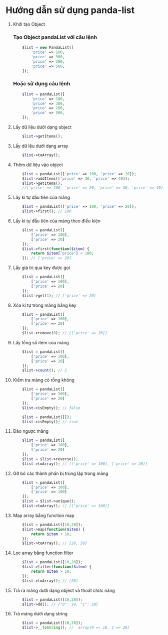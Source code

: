 # Hướng dẫn sử dụng panda-list
1. Khởi tạo Object
    ### Tạo Object pandaList với câu lệnh
    ```php
        $list = new PandaList([
            'price' => 100,
            'price' => 300,
            'price' => 200,
            'price' => 500,
        ]);
    ```
    ### Hoặc sử dụng câu lệnh
    ```php
        $list = pandaList([
            'price' => 100,
            'price' => 300,
            'price' => 200,
            'price' => 500,
        ]);
    ```
2. Lấy dữ liệu dưới dạng object
    ```php
        $list->getItems();
    ```
3. Lấy dữ lệu dưới dạng array
    ```php
        $list->toArray();
    ```
4. Thêm dữ liệu vảo object
    ```php
        $list = pandaList(['price' => 100, 'price' => 20]);
        $list->addItems(['price' => 30, 'price' => 40]);
        $list->getItems(); 
        //['price' => 100, 'price' => 20, 'price' => 30, 'price' => 40]
    ```
5. Lấy kí tự đầu tiên của mảng
    ```php
        $list = pandaList(['price' => 100, 'price' => 20]);
        $list->first(); // 100
    ```
6. Lấy kí tự đầu tiên của mảng theo điều kiện
    ```php
        $list = pandaList([
            ['price' => 100],
            ['price' => 20]
        ]);
        $list->first(function($item) {
            return $item['price'] < 100;
        }); // ['price' => 20]
    ```
7. Lấy giá trị qua key được gọi
    ```php
        $list = pandaList([
            ['price' => 100],
            ['price' => 20]
        ]);
        $list->get(1); // ['price' => 20]
    ```
8. Xóa kí tự trong mảng bằng key
    ```php
        $list = pandaList([
            ['price' => 100],
            ['price' => 20]
        ]);
        $list->remove(0); // [['price' => 20]]
    ```
9. Lấy tổng số item của mảng
    ```php
        $list = pandaList([
            ['price' => 100],
            ['price' => 20]
        ]);
        $list->count(); // 2
    ```
10. Kiểm tra mảng có rỗng không
    ```php
        $list = pandaList([
            ['price' => 100],
            ['price' => 20]
        ]);
        $list->isEmpty(); // false

        $list = pandaList([]);
        $list->isEmpty(); // true
    ```
11. Đảo ngược mảng
    ```php
        $list = pandaList([
            ['price' => 100],
            ['price' => 20]
        ]);
        $list = $list->reverse();
        $list->toArray(); // [['price' => 100], ['price' => 20]]
    ```
12. Gỡ bỏ các thành phần bị trùng lặp trong mảng
    ```php
        $list = pandaList([
            ['price' => 100],
            ['price' => 100]
        ]);
        $list = $list->unique();
        $list->toArray(); // [['price' => 100]]
    ```
13. Map array bằng function map
    ```php
        $list = pandaList([10,20]);
        $list->map(function($item) {
            return $item + 10;
        });
        $list->toArray(); // [20, 30]
    ```
14. Lọc array bằng function filter
    ```php
        $list = pandaList([10,20]);
        $list->filter(function($item) {
            return $item > 10;
        });
        $list->toArray(); // [20]
    ```
15. Trả ra mảng dưới dạng object và thoát chức năng
    ```php
        $list = pandaList([10,20]);
        $list->dd(); // {"0": 10, "1": 20}
    ```
16. Trả mảng dưới dạng string
    ```php
        $list = pandaList([10,20]);
        $list->__toString(); //  array(0 => 10, 1 => 20)
    ```